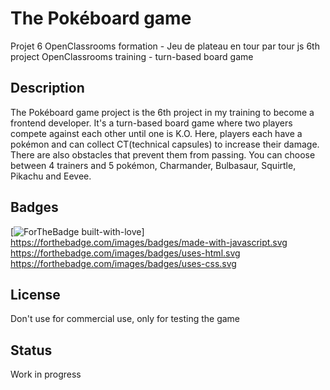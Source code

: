 # The Pokéboard game

Projet 6 OpenClassrooms formation - Jeu de plateau en tour par tour js
6th project OpenClassrooms training - turn-based board game

## Description

The Pokéboard game project is the 6th project in my training to become a frontend developer. It's a turn-based board game where two players compete against each other until one is K.O. Here, players each have a pokémon and can collect CT(technical capsules) to increase their damage. There are also obstacles that prevent them from passing. You can choose between 4 trainers and 5 pokémon, Charmander, Bulbasaur, Squirtle, Pikachu and Eevee.

## Badges

[![ForTheBadge built-with-love](http://ForTheBadge.com/images/badges/built-with-love.svg)]
https://forthebadge.com/images/badges/made-with-javascript.svg https://forthebadge.com/images/badges/uses-html.svg https://forthebadge.com/images/badges/uses-css.svg


## License

Don't use for commercial use, only for testing the game 


## Status

Work in progress
